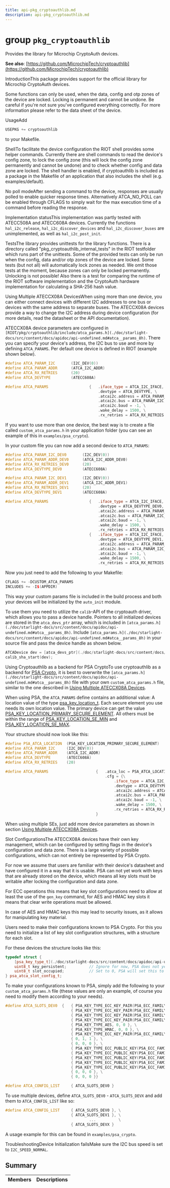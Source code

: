 ```yaml
---
title: api-pkg_cryptoauthlib.md
description: api-pkg_cryptoauthlib.md
---
```

# group `pkg_cryptoauthlib` 

Provides the library for Microchip CryptoAuth devices.

**See also**: [https://github.com/MicrochipTech/cryptoauthlib](https://github.com/MicrochipTech/cryptoauthlib)

IntroductionThis package provides support for the official library for Microchip CryptoAuth devices.

Some functions can only be used, when the data, config and otp zones of the device are locked. Locking is permanent and cannot be undone. Be careful if you're not sure you've configured everything correctly. For more information please refer to the data sheet of the device.

UsageAdd 
```cpp
USEPKG += cryptoauthlib
```
 to your Makefile.

ShellTo facilitate the device configuration the RIOT shell provides some helper commands. Currently there are shell commands to read the device's config zone, to lock the config zone (this will lock the config zone permanently and cannot be undone) and to check whether config and data zone are locked. The shell handler is enabled, if cryptoauthlib is included as a package in the Makefile of an application that also includes the shell (e.g. examples/default).

No poll modeAfter sending a command to the device, responses are usually polled to enable quicker response times. Alternatively ATCA_NO_POLL can be enabled through CFLAGS to simply wait for the max execution time of a command before reading the response.

Implementation statusThis implementation was partly tested with ATECC508A and ATECC608A devices. Currently the functions `hal_i2c_release`, `hal_i2c_discover_devices` and `hal_i2c_discover_buses` are unimplemented, as well as `hal_i2c_post_init`.

TestsThe library provides unittests for the library functions. There is a directory called "pkg_cryptoauthlib_internal_tests" in the RIOT testfolder which runs part of the unittests. Some of the provided tests can only be run when the config, data and/or otp zones of the device are locked. Some tests (but not all) will automatically lock zones as needed. We omit those tests at the moment, because zones can only be locked permanently. Unlocking is not possible! Also there is a test for comparing the runtime of the RIOT software implementation and the CryptoAuth hardware implementation for calculating a SHA-256 hash value.

Using Multiple ATECCX08A DevicesWhen using more than one device, you can either connect devices with different I2C addresses to one bus or devices with the same address to separate buses. The ATECCX08A devices provide a way to change the I2C address during device configuration (for more details, read the datasheet or the API documentation).

ATECCX08A device parameters are configured in `[RIOT/pkg/cryptoauthlib/include/atca_params.h](./doc/starlight-docs/src/content/docs/apidoc/api-undefined.md#atca__params_8h)`. There you can specify your device's address, the I2C bus to use and more by defining `ATCA_PARAMS`. Per default one device is defined in RIOT (example shown below).

```cpp
#define ATCA_PARAM_I2C       (I2C_DEV(0))
#define ATCA_PARAM_ADDR      (ATCA_I2C_ADDR)
#define ATCA_RX_RETRIES      (20)
#define ATCA_DEVTYPE         (ATECC608A)

#define ATCA_PARAMS                  {   .iface_type = ATCA_I2C_IFACE, \
                                         .devtype = ATCA_DEVTYPE, \
                                         .atcai2c.address = ATCA_PARAM_ADDR, \
                                         .atcai2c.bus = ATCA_PARAM_I2C, \
                                         .atcai2c.baud = -1, \
                                         .wake_delay = 1500, \
                                         .rx_retries = ATCA_RX_RETRIES }
```

If you want to use more than one device, the best way is to create a file called `custom_atca_params.h` in your application folder (you can see an example of this in `examples/psa_crypto`).

In your custom file you can now add a second device to `ATCA_PARAMS`: 
```cpp
#define ATCA_PARAM_I2C_DEV0       (I2C_DEV(0))
#define ATCA_PARAM_ADDR_DEV0      (ATCA_I2C_ADDR_DEV0)
#define ATCA_RX_RETRIES_DEV0      (20)
#define ATCA_DEVTYPE_DEV0         (ATECC608A)

#define ATCA_PARAM_I2C_DEV1       (I2C_DEV(0))
#define ATCA_PARAM_ADDR_DEV1      (ATCA_I2C_ADDR_DEV1)
#define ATCA_RX_RETRIES_DEV1      (20)
#define ATCA_DEVTYPE_DEV1         (ATECC608A)

#define ATCA_PARAMS                  {   .iface_type = ATCA_I2C_IFACE, \
                                         .devtype = ATCA_DEVTYPE_DEV0, \
                                         .atcai2c.address = ATCA_PARAM_ADDR_DEV0, \
                                         .atcai2c.bus = ATCA_PARAM_I2C_DEV0, \
                                         .atcai2c.baud = -1, \
                                         .wake_delay = 1500, \
                                         .rx_retries = ATCA_RX_RETRIES }, \
                                     {   .iface_type = ATCA_I2C_IFACE, \
                                         .devtype = ATCA_DEVTYPE_DEV1, \
                                         .atcai2c.address = ATCA_PARAM_ADDR_DEV1, \
                                         .atcai2c.bus = ATCA_PARAM_I2C_DEV1, \
                                         .atcai2c.baud = -1, \
                                         .wake_delay = 1500, \
                                         .rx_retries = ATCA_RX_RETRIES }
```

Now you just need to add the following to your Makefile: 
```cpp
CFLAGS += -DCUSTOM_ATCA_PARAMS
INCLUDES += -I$(APPDIR)
```

This way your custom params file is included in the build process and both your devices will be initialized by the `auto_init` module.

To use them you need to utilize the `calib`-API of the cryptoauth driver, which allows you to pass a device handle. Pointers to all initialized devices are stored in the `atca_devs_ptr` array, which is included in `[atca_params.h](./doc/starlight-docs/src/content/docs/apidoc/api-undefined.md#atca__params_8h)`. Include `[atca_params.h](./doc/starlight-docs/src/content/docs/apidoc/api-undefined.md#atca__params_8h)` in your source file and pass the device handle as shown below.

```cpp
ATCADevice dev = [atca_devs_ptr](./doc/starlight-docs/src/content/docs/apidoc/api-undefined.md#group__drivers__atca__config_1gac103f6e88b473d4def64a25ccc7c2525)[0];
calib_sha_start(dev);
```

Using Cryptoauthlib as a backend for PSA CryptoTo use cryptoauthlib as a backend for [PSA Crypto](#sys_psa_crypto), it is best to overwrite the `[atca_params.h](./doc/starlight-docs/src/content/docs/apidoc/api-undefined.md#atca__params_8h)` file with your own `custom_atca_params.h` file, similar to the one described in [Using Multiple ATECCX08A Devices](#multi-ateccx08a).

When using PSA, the `ATCA_PARAMS` define contains an additional value: A location value of the type [psa_key_location_t](./doc/starlight-docs/src/content/docs/apidoc/api-undefined.md#crypto__types_8h_1a5e700601f686237a8d1e29363ae543d5). Each secure element you use needs its own location value. The primary device can get the value [PSA_KEY_LOCATION_PRIMARY_SECURE_ELEMENT](./doc/starlight-docs/src/content/docs/apidoc/api-undefined.md#crypto__values_8h_1a7159eb4b29fe3459a99e005efb32f38d). All others must be within the range of [PSA_KEY_LOCATION_SE_MIN](./doc/starlight-docs/src/content/docs/apidoc/api-undefined.md#crypto__values_8h_1a71be0e5dbd3934c80c70ab7e236f4304) and [PSA_KEY_LOCATION_SE_MAX](./doc/starlight-docs/src/content/docs/apidoc/api-undefined.md#crypto__values_8h_1a261423f269458e7d62be920f0cae12b9).

Your structure should now look like this: 
```cpp
#define PSA_ATCA_LOCATION  (PSA_KEY_LOCATION_PRIMARY_SECURE_ELEMENT)
#define ATCA_PARAM_I2C     (I2C_DEV(0))
#define ATCA_PARAM_ADDR    (ATCA_I2C_ADDR)
#define ATCA_DEVTYPE       (ATECC608A)
#define ATCA_RX_RETRIES    (20)

#define ATCA_PARAMS                     {   .atca_loc = PSA_ATCA_LOCATION,\
                                            .cfg = {\
                                                .iface_type = ATCA_I2C_IFACE, \
                                                .devtype = ATCA_DEVTYPE, \
                                                .atcai2c.address = ATCA_PARAM_ADDR, \
                                                .atcai2c.bus = ATCA_PARAM_I2C, \
                                                .atcai2c.baud = -1, \
                                                .wake_delay = 1500, \
                                                .rx_retries = ATCA_RX_RETRIES } \
                                        }
```

When using multiple SEs, just add more device parameters as shown in section [Using Multiple ATECCX08A Devices](#multi-ateccx08a).

Slot ConfigurationsThe ATECCX08A devices have their own key management, which can be configured by setting flags in the device's configuration and data zone. There is a large variety of possible configurations, which can not entirely be represented by PSA Crypto.

For now we assume that users are familiar with their device's datasheet and have configured it in a way that it is usable. PSA can not yet work with keys that are already stored on the device, which means all key slots must be writable after locking the configuration and data zone.

For ECC operations this means that key slot configurations need to allow at least the use of the `gen_key` command, for AES and HMAC key slots it means that clear write operations must be allowed.

In case of AES and HMAC keys this may lead to security issues, as it allows for manipulating key material.

Users need to make their configurations known to PSA Crypto. For this you need to initialize a list of key slot configuration structures, with a structure for each slot.

For these devices the structure looks like this: 
```cpp
typedef struct {
    [psa_key_type_t](./doc/starlight-docs/src/content/docs/apidoc/api-undefined.md#crypto__types_8h_1a63fce6880ca5933b5d6baa257febf1f6) key_type_allowed; // Declare the key type allowed in this slot
    uint8_t key_persistent;          // Ignore for now, PSA does not yet support persistent keys
    uint8_t slot_occupied;           // Set to 0, PSA will set this to one after writing a key
} psa_atca_slot_config_t;
```

To make your configurations known to PSA, simply add the following to your `custom_atca_params.h` file (these values are only an example, of course you need to modify them according to your needs).

```cpp
#define ATCA_SLOTS_DEV0  {   { PSA_KEY_TYPE_ECC_KEY_PAIR(PSA_ECC_FAMILY_SECP_R1), 0, 0 }, \
                             { PSA_KEY_TYPE_ECC_KEY_PAIR(PSA_ECC_FAMILY_SECP_R1), 0, 0 }, \
                             { PSA_KEY_TYPE_ECC_KEY_PAIR(PSA_ECC_FAMILY_SECP_R1), 0, 0 }, \
                             { PSA_KEY_TYPE_ECC_KEY_PAIR(PSA_ECC_FAMILY_SECP_R1), 0, 0 }, \
                             { PSA_KEY_TYPE_AES, 0, 0 }, \
                             { PSA_KEY_TYPE_HMAC, 0, 0 }, \
                             { PSA_KEY_TYPE_ECC_KEY_PAIR(PSA_ECC_FAMILY_SECP_R1), 0, 0 }, \
                             { 0, 1, 1 }, \
                             { 0, 0, 0 }, \
                             { PSA_KEY_TYPE_ECC_PUBLIC_KEY(PSA_ECC_FAMILY_SECP_R1), 0, 0 }, \
                             { PSA_KEY_TYPE_ECC_PUBLIC_KEY(PSA_ECC_FAMILY_SECP_R1), 0, 0 }, \
                             { PSA_KEY_TYPE_ECC_PUBLIC_KEY(PSA_ECC_FAMILY_SECP_R1), 0, 0 }, \
                             { PSA_KEY_TYPE_ECC_PUBLIC_KEY(PSA_ECC_FAMILY_SECP_R1), 0, 0 }, \
                             { PSA_KEY_TYPE_ECC_PUBLIC_KEY(PSA_ECC_FAMILY_SECP_R1), 0, 0 }, \
                             { 0, 0, 0 }, \
                             { 0, 0, 0 }}

#define ATCA_CONFIG_LIST     { ATCA_SLOTS_DEV0 }
```

To use multiple devices, define `ATCA_SLOTS_DEV0` - `ATCA_SLOTS_DEVX` and add them to `ATCA_CONFIG_LIST` like so:

```cpp
#define ATCA_CONFIG_LIST     { ATCA_SLOTS_DEV0 }, \
                             { ATCA_SLOTS_DEV1 }, \
                                     ...          \
                             { ATCA_SLOTS_DEVX }
```

A usage example for this can be found in `examples/psa_crypto`.

TroubleshootingDevice Initialization failsMake sure the I2C bus speed is set to `I2C_SPEED_NORMAL`.

## Summary

 Members                        | Descriptions                                
--------------------------------|---------------------------------------------

